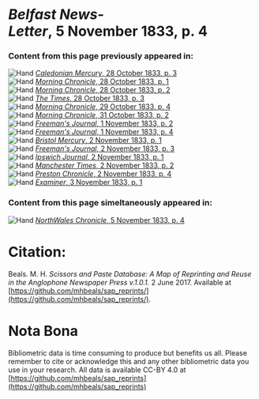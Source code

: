 # *Belfast News-Letter*, 5 November 1833, p. 4  
  
### Content from this page previously appeared in:  
![Hand](http://scissorsandpaste.net/wp-content/uploads/2017/06/smallhandpointer.png) [*Caledonian Mercury*, 28 October 1833, p. 3](https://mhbeals.github.io/sap_html/Caledonian-Mercury/Caledonian-Mercury-28-October-1833-p-3)  
![Hand](http://scissorsandpaste.net/wp-content/uploads/2017/06/smallhandpointer.png) [*Morning Chronicle*, 28 October 1833, p. 1](https://mhbeals.github.io/sap_html/Morning-Chronicle/Morning-Chronicle-28-October-1833-p-1)  
![Hand](http://scissorsandpaste.net/wp-content/uploads/2017/06/smallhandpointer.png) [*Morning Chronicle*, 28 October 1833, p. 2](https://mhbeals.github.io/sap_html/Morning-Chronicle/Morning-Chronicle-28-October-1833-p-2)  
![Hand](http://scissorsandpaste.net/wp-content/uploads/2017/06/smallhandpointer.png) [*The Times*, 28 October 1833, p. 3](https://mhbeals.github.io/sap_html/The-Times/The-Times-28-October-1833-p-3)  
![Hand](http://scissorsandpaste.net/wp-content/uploads/2017/06/smallhandpointer.png) [*Morning Chronicle*, 29 October 1833, p. 4](https://mhbeals.github.io/sap_html/Morning-Chronicle/Morning-Chronicle-29-October-1833-p-4)  
![Hand](http://scissorsandpaste.net/wp-content/uploads/2017/06/smallhandpointer.png) [*Morning Chronicle*, 31 October 1833, p. 2](https://mhbeals.github.io/sap_html/Morning-Chronicle/Morning-Chronicle-31-October-1833-p-2)  
![Hand](http://scissorsandpaste.net/wp-content/uploads/2017/06/smallhandpointer.png) [*Freeman's Journal*, 1 November 1833, p. 2](https://mhbeals.github.io/sap_html/Freeman's-Journal/Freeman's-Journal-1-November-1833-p-2)  
![Hand](http://scissorsandpaste.net/wp-content/uploads/2017/06/smallhandpointer.png) [*Freeman's Journal*, 1 November 1833, p. 4](https://mhbeals.github.io/sap_html/Freeman's-Journal/Freeman's-Journal-1-November-1833-p-4)  
![Hand](http://scissorsandpaste.net/wp-content/uploads/2017/06/smallhandpointer.png) [*Bristol Mercury*, 2 November 1833, p. 1](https://mhbeals.github.io/sap_html/Bristol-Mercury/Bristol-Mercury-2-November-1833-p-1)  
![Hand](http://scissorsandpaste.net/wp-content/uploads/2017/06/smallhandpointer.png) [*Freeman's Journal*, 2 November 1833, p. 3](https://mhbeals.github.io/sap_html/Freeman's-Journal/Freeman's-Journal-2-November-1833-p-3)  
![Hand](http://scissorsandpaste.net/wp-content/uploads/2017/06/smallhandpointer.png) [*Ipswich Journal*, 2 November 1833, p. 1](https://mhbeals.github.io/sap_html/Ipswich-Journal/Ipswich-Journal-2-November-1833-p-1)  
![Hand](http://scissorsandpaste.net/wp-content/uploads/2017/06/smallhandpointer.png) [*Manchester Times*, 2 November 1833, p. 2](https://mhbeals.github.io/sap_html/Manchester-Times/Manchester-Times-2-November-1833-p-2)  
![Hand](http://scissorsandpaste.net/wp-content/uploads/2017/06/smallhandpointer.png) [*Preston Chronicle*, 2 November 1833, p. 4](https://mhbeals.github.io/sap_html/Preston-Chronicle/Preston-Chronicle-2-November-1833-p-4)  
![Hand](http://scissorsandpaste.net/wp-content/uploads/2017/06/smallhandpointer.png) [*Examiner*, 3 November 1833, p. 1](https://mhbeals.github.io/sap_html/Examiner/Examiner-3-November-1833-p-1)  
  
### Content from this page simeltaneously appeared in:  
![Hand](http://scissorsandpaste.net/wp-content/uploads/2017/06/smallhandpointer.png) [*NorthWales Chronicle*, 5 November 1833, p. 4](https://mhbeals.github.io/sap_html/NorthWales-Chronicle/NorthWales-Chronicle-5-November-1833-p-4)  


# Citation: 

Beals. M. H. *Scissors and Paste Database: A Map of Reprinting and Reuse in the Anglophone Newspaper Press v.1.0.1.* 2 June 2017. Available at [https://github.com/mhbeals/sap_reprints/](https://github.com/mhbeals/sap_reprints/). 

# Nota Bona

Bibliometric data is time consuming to produce but benefits us all. Please remember to cite or acknowledge this and any other bibliometric data you use in your research. All data is available CC-BY 4.0 at [https://github.com/mhbeals/sap_reprints](https://github.com/mhbeals/sap_reprints)